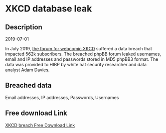 # XKCD database leak

## Description

2019-07-01

In July 2019, <a href="https://forums.xkcd.com/" target="_blank" rel="noopener">the forum for webcomic XKCD</a> suffered a data breach that impacted 562k subscribers. The breached phpBB forum leaked usernames, email and IP addresses and passwords stored in MD5 phpBB3 format. The data was provided to HIBP by white hat security researcher and data analyst Adam Davies.

## Breached data

Email addresses, IP addresses, Passwords, Usernames

## Free download Link

[XKCD breach Free Download Link](https://link-to.net/1229997/833.6429412230198/dynamic/?r=aHR0cHM6Ly93d3cubWVkaWFmaXJlLmNvbS92aWV3L1VYYkg3a3ZVNWlMMHNlYS94a2NkLmNvbS9maWxl)